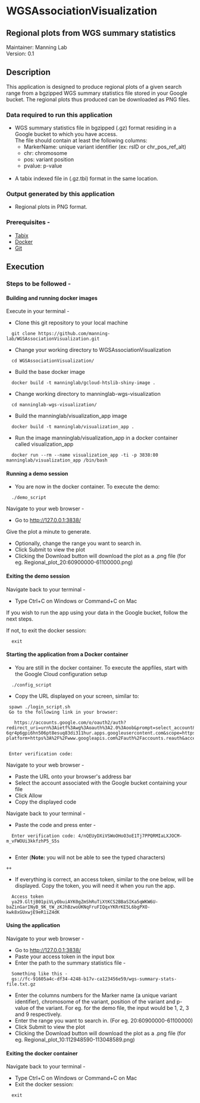 # WGSAssociationVisualization

## Regional plots from WGS summary statistics
Maintainer: Manning Lab <br>
Version: 0.1

## Description
This application is designed to produce regional plots of a given search range from a bgzipped WGS summary statistics file stored in your Google bucket. The regional plots thus produced can be downloaded as PNG files.

### Data required to run this application
 - WGS summary statistics file in bgzipped (.gz) format residing in a Google bucket to which you have access. <br>
 The file should contain at least the following columns:
   - MarkerName: unique variant identifier (ex: rsID or chr_pos_ref_alt)
   - chr: chromosome
   - pos: variant position
   - pvalue: p-value
   <br>
 - A tabix indexed file in (.gz.tbi) format in the same location.
 
### Output generated by this application
 - Regional plots in PNG format.

### Prerequisites - 
* [Tabix](http://www.htslib.org/doc/tabix.html)
* [Docker](https://www.docker.com/)
* [Git](https://git-scm.com/)

## Execution
### Steps to be followed - 
#### Building and running docker images
Execute in your terminal - 
 - Clone this git repository to your local machine <br> 
 ```
   git clone https://github.com/manning-lab/WGSAssociationVisualization.git
 ```
 - Change your working directory to WGSAssociationVisualization <br>
 ```
   cd WGSAssociationVisualization/
 ```
 - Build the base docker image <br> 
 ```
   docker build -t manninglab/gcloud-htslib-shiny-image . 
 ```
 - Change working directory to manninglab-wgs-visualization <br> 
 ```
   cd manninglab-wgs-visualization/ 
 ```
 - Build the manninglab/visualization_app image <br> 
 ```
   docker build -t manninglab/visualization_app . 
 ```
 - Run the image manninglab/visualization_app in a docker container called visualization_app <br> 
 ```
   docker run --rm --name visualization_app -ti -p 3838:80 manninglab/visualization_app /bin/bash 
 ```
 
 #### Running a demo session
 - You are now in the docker container. To execute the demo: <br>
 ```
   ./demo_script 
 ```
 
 Navigate to your web browser - 
 - Go to http://127.0.0.1:3838/
 
 Give the plot a minute to generate. <br>
 
 - Optionally, change the range you want to search in. 
 - Click Submit to view the plot
 - Clicking the Download button will download the plot as a .png file (for eg. Regional_plot_20:60900000-61100000.png) 
 
 #### Exiting the demo session
Navigate back to your terminal - 
 - Type Ctrl+C on Windows or Command+C on Mac <br>
 
 If you wish to run the app using your data in the Google bucket, follow the next steps. <br>
 
 If not, to exit the docker session:
 ```
   exit
 ```
 
 #### Starting the application from a Docker container
 - You are still in the docker container. To execute the appfiles, start with the Google Cloud configuration setup <br>
 ```
   ./config_script 
 ```
 - Copy the URL displayed on your screen, similar to:
 ```
  spawn ./login_script.sh
  Go to the following link in your browser:

    https://accounts.google.com/o/oauth2/auth?redirect_uri=urn%3Aietf%3Awg%3Aoauth%3A2.0%3Aoob&prompt=select_account&response_type=code&client_id=764086051850-6qr4p6gpi6hn506pt8esuq83di311hur.apps.googleusercontent.com&scope=https%3A%2F%2Fwww.googleapis.com%2Fauth%2Fuserinfo.email+https%3A%2F%2Fwww.googleapis.com%2Fauth%2Fcloud-platform+https%3A%2F%2Fwww.googleapis.com%2Fauth%2Faccounts.reauth&access_type=offline


  Enter verification code:
 ```
 
Navigate to your web browser -
 - Paste the URL onto your browser's address bar
 - Select the account associated with the Google bucket containing your file
 - Click Allow
 - Copy the displayed code
  
Navigate back to your terminal - 
 - Paste the code and press enter - <br>
 ```
   Enter verification code: 4/nQEUyDXiVSWoOHoO3oE1Tj7PPQRMIaLXJOCM-m_vFWOUi3kkfzhP5_S5s
   
 ```
 - Enter (**Note:** you will not be able to see the typed characters)
 ```
 ++
 ```
 - If everything is correct, an access token, similar to the one below, will be displayed. Copy the token, you will need it when you run the app.
 ```
   Access token
   ya29.GltjB01piVLyObuiAYK0gZmShRuTiXtKCS2BBaSIKa5qWKW6U-baZinGarINyB_9K_tW_zKJhBzwoUKNqFruFIQqxYKRrKE5L6bgPXO-kwk8xGUxwjE9eR1iZ4dK
 ```
#### Using the application
Navigate to your web browser - 
 - Go to http://127.0.0.1:3838/
 - Paste your access token in the input box
 - Enter the path to the summary statistics file - 
 ```
   Something like this - 
   gs://fc-91605a4c-df34-4248-b17v-ca123456e59/wgs-summary-stats-file.txt.gz
 ```
 - Enter the columns numbers for the Marker name (a unique variant identifier), chromosome of the variant, position of the variant and p-value of the variant. For eg. for the demo file, the input would be 1, 2, 3 and 9 respectively.
 - Enter the range you want to search in. (For eg. 20:60900000-61100000)
 - Click Submit to view the plot
 - Clicking the Download button will download the plot as a .png file (for eg. Regional_plot_10:112948590-113048589.png) 
 
#### Exiting the docker container
Navigate back to your terminal - 
 - Type Ctrl+C on Windows or Command+C on Mac
 - Exit the docker session:
 ```
   exit
 ```
  


